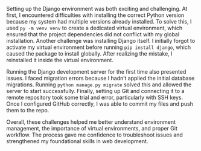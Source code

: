 

Setting up the Django environment was both exciting and challenging. At first, I encountered difficulties with installing the correct Python version because my system had multiple versions already installed. To solve this, I used `py -m venv venv` to create a dedicated virtual environment, which ensured that the project dependencies did not conflict with my global installation. Another challenge was installing Django itself. I initially forgot to activate my virtual environment before running `pip install django`, which caused the package to install globally. After realizing the mistake, I reinstalled it inside the virtual environment.

Running the Django development server for the first time also presented issues. I faced migration errors because I hadn’t applied the initial database migrations. Running `python manage.py migrate` solved this and allowed the server to start successfully. Finally, setting up Git and connecting it to a remote repository took some trial and error, particularly with SSH keys. Once I configured GitHub correctly, I was able to commit my files and push them to the repo.

Overall, these challenges helped me better understand environment management, the importance of virtual environments, and proper Git workflow. The process gave me confidence to troubleshoot issues and strengthened my foundational skills in web development.
